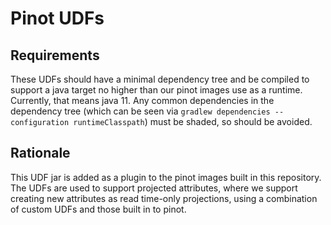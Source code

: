 # Pinot UDFs

## Requirements
These UDFs should have a minimal dependency tree and be compiled to support a java target no
higher than our pinot images use as a runtime. Currently, that means java 11. Any common dependencies
in the dependency tree (which can be seen via `gradlew dependencies --configuration runtimeClasspath`)
must be shaded, so should be avoided.

## Rationale
This UDF jar is added as a plugin to the pinot images built in this repository. The UDFs are used to
support projected attributes, where we support creating new attributes as read time-only projections,
using a combination of custom UDFs and those built in to pinot.